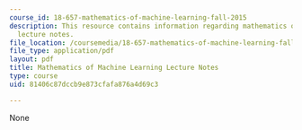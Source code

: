```yaml
---
course_id: 18-657-mathematics-of-machine-learning-fall-2015
description: This resource contains information regarding mathematics of machine learning
  lecture notes.
file_location: /coursemedia/18-657-mathematics-of-machine-learning-fall-2015/81406c87dccb9e873cfafa876a4d69c3_MIT18_657F15_LecNote.pdf
file_type: application/pdf
layout: pdf
title: Mathematics of Machine Learning Lecture Notes
type: course
uid: 81406c87dccb9e873cfafa876a4d69c3

---
```

None